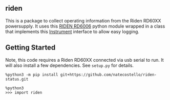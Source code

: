 ## riden

This is a package to collect operating information from the Riden RD60XX powersupply.  It uses this [RIDEN RD6006](https://github.com/Baldanos/rd6006) python module wrapped in a class that implements this [Instrument](https://github.com/natecostello/instrument_logger) interface to allow easy logging.

## Getting Started

Note, this code requires a Riden RD60XX connected via usb serial to run.  It will also install a few dependencies.  See `setup.py` for details.

```
%python3 -m pip install git+https://github.com/natecostello/riden-status.git
```
```
%python3
>>> import riden
